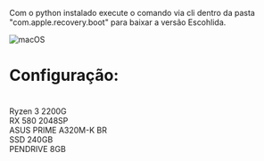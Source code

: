 Com o python instalado execute o comando via cli dentro da pasta "com.apple.recovery.boot" para baixar a versão Escohlida.

![macOS](https://storage.googleapis.com/production-hostgator-brasil-v1-0-7/137/298137/TkDoR1JK/2e85aa1d5860444fb73eec58b6e1f726)


# Configuração: <h1>

Ryzen 3 2200G <br>
RX 580 2048SP <br>
ASUS PRIME A320M-K BR <br>
SSD 240GB <br>
PENDRIVE 8GB <br>
